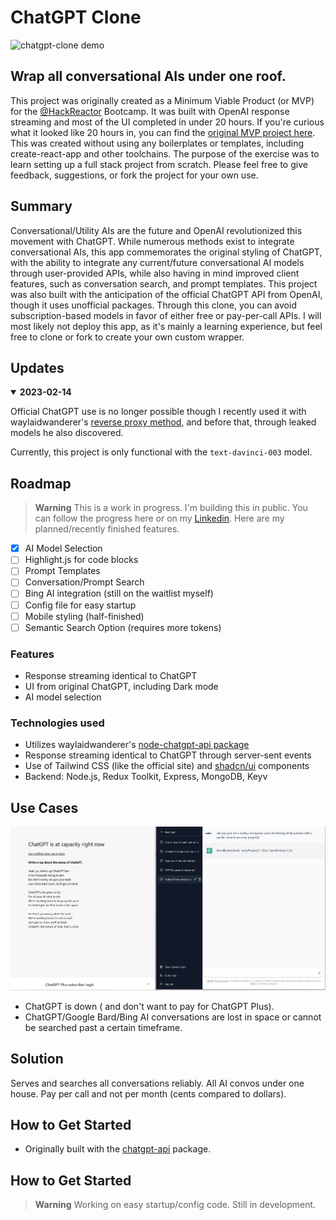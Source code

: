 # ChatGPT Clone #
![chatgpt-clone demo](./demo.gif)
## Wrap all conversational AIs under one roof. ##
  This project was originally created as a Minimum Viable Product (or MVP) for the [@HackReactor](https://github.com/hackreactor/) Bootcamp. It was built with OpenAI response streaming and most of the UI completed in under 20 hours. If you're curious what it looked like 20 hours in, you can find the [original MVP project here](https://github.com/danny-avila/rpp2210-mvp). This was created without using any boilerplates or templates, including create-react-app and other toolchains. The purpose of the exercise was to learn setting up a full stack project from scratch. Please feel free to give feedback, suggestions, or fork the project for your own use.

## Summary ##
  Conversational/Utility AIs are the future and OpenAI revolutionized this movement with ChatGPT. While numerous methods exist to integrate conversational AIs, this app commemorates the original styling of ChatGPT, with the ability to integrate any current/future conversational AI models through user-provided APIs, while also having in mind improved client features, such as conversation search, and prompt templates. This project was also built with the anticipation of the official ChatGPT API from OpenAI, though it uses unofficial packages. Through this clone, you can avoid subscription-based models in favor of either free or pay-per-call APIs. I will most likely not deploy this app, as it's mainly a learning experience, but feel free to clone or fork to create your own custom wrapper.

## Updates
<details open>
<summary><strong>2023-02-14</strong></summary>

Official ChatGPT use is no longer possible though I recently used it with waylaidwanderer's [reverse proxy method](https://github.com/waylaidwanderer/node-chatgpt-api/blob/main/README.md#using-a-reverse-proxy), and before that, through leaked models he also discovered.

Currently, this project is only functional with the `text-davinci-003` model.
</details>

## Roadmap

> **Warning**
>  This is a work in progress. I'm building this in public. You can follow the progress here or on my [Linkedin]().
> Here are my planned/recently finished features.

- [x] AI Model Selection
- [ ] Highlight.js for code blocks
- [ ] Prompt Templates
- [ ] Conversation/Prompt Search
- [ ] Bing AI integration (still on the waitlist myself)
- [ ] Config file for easy startup
- [ ] Mobile styling (half-finished)
- [ ] Semantic Search Option (requires more tokens)

### Features

- Response streaming identical to ChatGPT
- UI from original ChatGPT, including Dark mode
- AI model selection

### Technologies used

- Utilizes waylaidwanderer's [node-chatgpt-api package](https://github.com/waylaidwanderer/node-chatgpt-api)
- Response streaming identical to ChatGPT through server-sent events
- Use of Tailwind CSS (like the official site) and [shadcn/ui](https://github.com/shadcn/ui) components
- Backend: Node.js, Redux Toolkit, Express, MongoDB, Keyv

## Use Cases ##

  ![use case example](./use_case.png "GPT is down! Plus is too expensive!")
  - ChatGPT is down ( and don't want to pay for ChatGPT Plus).
  - ChatGPT/Google Bard/Bing AI conversations are lost in space or
  cannot be searched past a certain timeframe.


## Solution ##
  Serves and searches all conversations reliably. All AI convos under one house.
  Pay per call and not per month (cents compared to dollars).

## How to Get Started ##
- Originally built with the [chatgpt-api](https://github.com/transitive-bullshit/chatgpt-api) package.

## How to Get Started ##
> **Warning**
>  Working on easy startup/config code. Still in development.

  <!-- ## License

Licensed under the [insert license here](). -->
